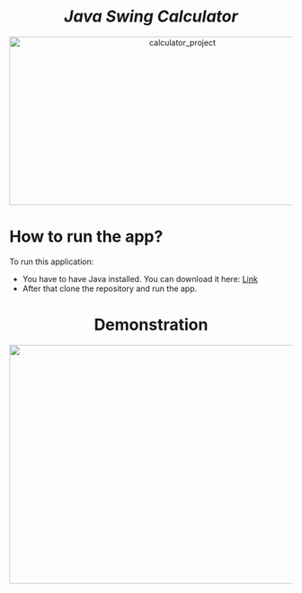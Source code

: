 <h1 align="center"><strong><em>Java Swing Calculator</strong></em></h1>
<p align="center"><img src="demo/png-transparent-calculator-app-icon-ios-iphone-2d-simple-symbol" alt="calculator_project" height=300 width=600></p>
  
# How to run the app?

<p>To run this application: </p> 

* You have to have Java installed. You can download it here: <a href="https://www.java.com/en/">Link</a>
* After that clone the repository and run the app.

<h1 align="center"><strong>Demonstration</strong></h1>
<p align="center"><img src="demo/calculator-image" height=425 width=1000></p>

